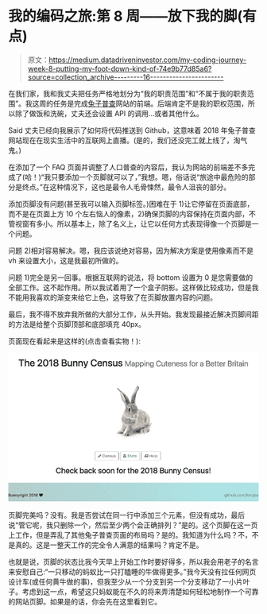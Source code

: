 # 我的编码之旅:第 8 周——放下我的脚(有点)

> 原文：<https://medium.datadriveninvestor.com/my-coding-journey-week-8-putting-my-foot-down-kind-of-74e9b77d85a6?source=collection_archive---------16----------------------->

在我们家，我和我丈夫把任务严格地划分为“我的职责范围”和“不属于我的职责范围”。我这周的任务是完成[兔子普查](https://lkrryba.github.io/index.html)网站的前端。后端肯定不是我的职权范围，所以除了做饭和洗碗，丈夫还会设置 API 的调用…或者其他什么。

Said 丈夫已经向我展示了如何将代码推送到 Github，这意味着 2018 年兔子普查网站现在在现实生活中的互联网上直播。(是的，我们还没完工就上线了，淘气鬼。)

在添加了一个 FAQ 页面并调整了人口普查的内容后，我认为网站的前端差不多完成了(哈！)“我只要添加一个页脚就可以了，”我想。嗯，俗话说“旅途中最危险的部分是终点。”在这种情况下，这也是最令人毛骨悚然，最令人沮丧的部分。

添加页脚没有问题(甚至我可以输入页脚标签。)困难在于 1)让它停留在页面底部，而不是在页面上方 10 个左右恼人的像素，2)确保页脚的内容保持在页面内部，不管视窗有多小。所以基本上，除了名义上，让它以任何方式表现得像一个页脚是一个问题。

问题 2)相对容易解决。嗯，我应该说绝对容易，因为解决方案是使用像素而不是 vh 来设置大小，这是我最初所做的。

问题 1)完全是另一回事。根据互联网的说法，将 bottom 设置为 0 是您需要做的全部工作。这不起作用。所以我试着用了一个盒子阴影。这样做比较成功，但是我不能用我喜欢的渐变来给它上色，这导致了在页脚放置内容的问题。

最后，我不得不放弃我所做的大部分工作，从头开始。我发现最接近解决页脚间距的方法是给整个页脚顶部和底部填充 40px。

页面现在看起来是这样的(点击查看实物！):

[![](img/bb8fdd172b9d3d613fa0bd2f35402d29.png)](https://lkrryba.github.io/index.html)

页脚完美吗？没有。我是否尝试在同一行中添加三个元素，但没有成功，最后说“管它呢，我只删除一个，然后至少两个会正确排列？”是的。这个页脚在这一页上工作，但是弄乱了其他兔子普查页面的布局吗？是的。我知道为什么吗？不，不是真的。这是一整天工作的完全令人满意的结果吗？肯定不是。

也就是说，页脚的状态比我今天早上开始工作时要好得多，所以我会用老子的名言来安慰自己:“一只移动的蚂蚁比一只打瞌睡的牛做得更多。”我今天没有拉任何网页设计车(或任何黄牛做的事)，但我至少从一个分支到另一个分支移动了一小片叶子。考虑到这一点，希望这只蚂蚁能在不久的将来弄清楚如何轻松地制作一个可靠的网站页脚。如果是的话，你会先在这里看到它。